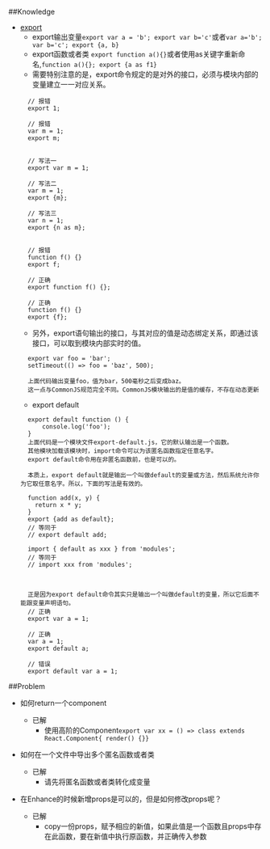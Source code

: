 ##Knowledge
* [export](http://es6.ruanyifeng.com/#docs/module)
  * export输出变量`export var a = 'b'; export var b='c'`或者`var a='b'; var b='c'; export {a, b}`
  * export函数或者类 `export function a(){}`或者使用as关键字重新命名,`function a(){}; export {a as f1}`
  * 需要特别注意的是，export命令规定的是对外的接口，必须与模块内部的变量建立一一对应关系。
  ```
    // 报错
    export 1;

    // 报错
    var m = 1;
    export m;


    // 写法一
    export var m = 1;

    // 写法二
    var m = 1;
    export {m};

    // 写法三
    var n = 1;
    export {n as m};


    // 报错
    function f() {}
    export f;

    // 正确
    export function f() {};

    // 正确
    function f() {}
    export {f};
  ```
  * 另外，export语句输出的接口，与其对应的值是动态绑定关系，即通过该接口，可以取到模块内部实时的值。
  ```
    export var foo = 'bar';
    setTimeout(() => foo = 'baz', 500);

    上面代码输出变量foo，值为bar，500毫秒之后变成baz。
    这一点与CommonJS规范完全不同。CommonJS模块输出的是值的缓存，不存在动态更新
  ```
  * export default
  ```
    export default function () {
        console.log('foo');
    }
    上面代码是一个模块文件export-default.js，它的默认输出是一个函数。
    其他模块加载该模块时，import命令可以为该匿名函数指定任意名字。
    export default命令用在非匿名函数前，也是可以的。

    本质上，export default就是输出一个叫做default的变量或方法，然后系统允许你为它取任意名字。所以，下面的写法是有效的。

    function add(x, y) {
      return x * y;
    }
    export {add as default};
    // 等同于
    // export default add;

    import { default as xxx } from 'modules';
    // 等同于
    // import xxx from 'modules';



    正是因为export default命令其实只是输出一个叫做default的变量，所以它后面不能跟变量声明语句。
    // 正确
    export var a = 1;

    // 正确
    var a = 1;
    export default a;

    // 错误
    export default var a = 1;
  ```


##Problem

* 如何return一个component
  * 已解
    * 使用高阶的Component`export var xx = () => class extends React.Component{ render() {}}`


* 如何在一个文件中导出多个匿名函数或者类
  * 已解
    * 请先将匿名函数或者类转化成变量


* 在Enhance的时候新增props是可以的，但是如何修改props呢？
  * 已解
    * copy一份props，赋予相应的新值，如果此值是一个函数且props中存在此函数，要在新值中执行原函数，并正确传入参数
